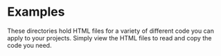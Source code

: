 # Examples
<p>These directories hold HTML files for a variety of different code you can apply to your projects. Simply view the HTML files to read and copy the code you need.</p>
